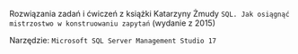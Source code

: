 Rozwiązania zadań i ćwiczeń z książki Katarzyny Żmudy `SQL. Jak osiągnąć mistrzostwo w konstruowaniu zapytań` (wydanie z 2015)

Narzędzie: `Microsoft SQL Server Management Studio 17`